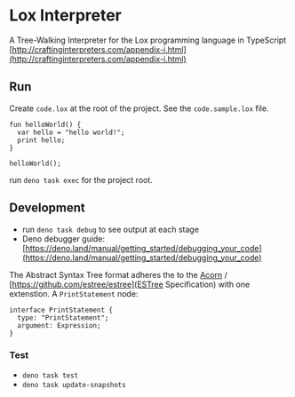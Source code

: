 # Lox Interpreter

A Tree-Walking Interpreter for the Lox programming language in TypeScript [http://craftinginterpreters.com/appendix-i.html](http://craftinginterpreters.com/appendix-i.html)

## Run

Create `code.lox` at the root of the project. See the `code.sample.lox` file.

```
fun helloWorld() {
  var hello = "hello world!";
  print hello;
}

helloWorld();
```

run `deno task exec` for the project root.

## Development

- run `deno task debug` to see output at each stage
- Deno debugger guide: [https://deno.land/manual/getting_started/debugging_your_code](https://deno.land/manual/getting_started/debugging_your_code)

The Abstract Syntax Tree format adheres the to the [Acorn](https://github.com/acornjs/acorn) / [https://github.com/estree/estree](ESTree Specification) with one extenstion. A `PrintStatement` node:

```
interface PrintStatement {
  type: "PrintStatement";
  argument: Expression;
}
```

### Test

- `deno task test`
- `deno task update-snapshots`
